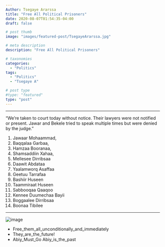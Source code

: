 ```yaml
---
Author: Tsegaye Ararssa
title: "Free All Political Prisoners"
date: 2020-08-07T01:54:35-04:00
draft: false

# post thumb
image: "images/featured-post/TsegayeArarssa.jpg"

# meta description
description: "Free All Political Prisoners"

# taxonomies
categories: 
  - "Politics"
tags:
  - "Politics"
  - "Tsegaye A"

# post type
#type: "featured"
type: "post"
---
```



<hr>


“We’re taken to court today without notice. Their lawyers were not notified or present. Jawar and Bekele tried to speak multiple times but were denied by the judge.”

1. Jawaar  Mohaammad,
2. Baqqalaa Garbaa,
3. Hamzaa Booranaa,
4. Shamsaddiin Xahaa, 
5. Mellesee Dirribsaa 
6. Daawit Abdataa
7. Yaalamworq Asaffaa
8. Geetuu Tarrafaa
9. Bashiir Huseen
10. Taammiraat Huseen
11. Sabbooqaa Qaaqoo
12. Kennee Duumechaa Bayii
13. Boggaalee Dirribsaa
14. Boonaa Tibilee

<hr>

![image](../../images/FreePrisoners.png)


* Free_them_all_unconditionally_and_immediately
* They_are_the_future!
* Abiy_Must_Go Abiy_is_the_past
